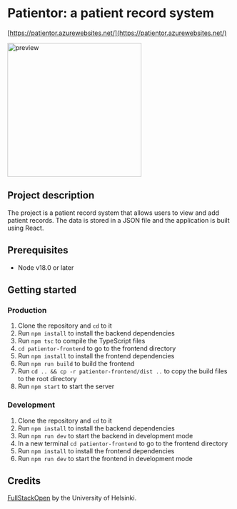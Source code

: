 # Patientor: a patient record system

[https://patientor.azurewebsites.net/](https://patientor.azurewebsites.net/)

<img src="preview.gif" width="300" alt="preview">

## Project description

The project is a patient record system that allows users to view and add patient records. The data is stored in a JSON file and the application is built using React.

## Prerequisites

- Node v18.0 or later

## Getting started

### Production

1. Clone the repository and `cd` to it
2. Run `npm install` to install the backend dependencies
3. Run `npm tsc` to compile the TypeScript files
4. `cd patientor-frontend` to go to the frontend directory
5. Run `npm install` to install the frontend dependencies
6. Run `npm run build` to build the frontend
7. Run `cd .. && cp -r patientor-frontend/dist ..` to copy the build files to the root directory
8. Run `npm start` to start the server

### Development

1. Clone the repository and `cd` to it
2. Run `npm install` to install the backend dependencies
3. Run `npm run dev` to start the backend in development mode
4. In a new terminal `cd patientor-frontend` to go to the frontend directory
5. Run `npm install` to install the frontend dependencies
6. Run `npm run dev` to start the frontend in development mode

## Credits

[FullStackOpen](https://fullstackopen.com/en/) by the University of Helsinki.
